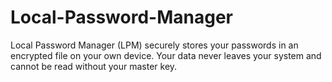 # Local-Password-Manager
Local Password Manager (LPM) securely stores your passwords in an encrypted file on your own device. Your data never leaves your system and cannot be read without your master key.
